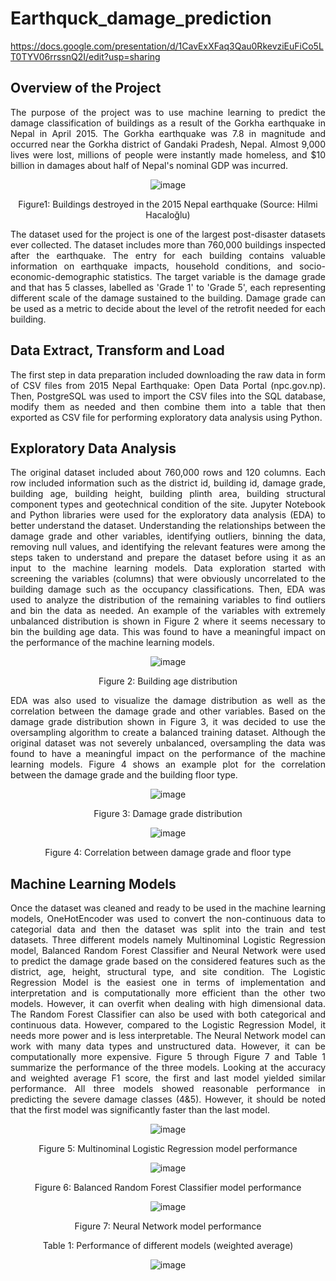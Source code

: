 # Earthquck_damage_prediction
https://docs.google.com/presentation/d/1CavExXFaq3Qau0RkevziEuFiCo5LT0TYV06rrssnQ2I/edit?usp=sharing
## Overview of the Project
<div align="justify">
The purpose of the project was to use machine learning to predict the damage classification of buildings as a result of the Gorkha earthquake in Nepal in April 2015. The Gorkha earthquake was 7.8 in magnitude and occurred near the Gorkha district of Gandaki Pradesh, Nepal. Almost 9,000 lives were lost, millions of people were instantly made homeless, and $10 billion in damages about half of Nepal's nominal GDP was incurred.


<div align="center">

![image](https://user-images.githubusercontent.com/103223944/188395209-6972ab81-017b-4f8a-8456-df3e2f2ab7c0.png)

Figure1: Buildings destroyed in the 2015 Nepal earthquake (Source: Hilmi Hacaloğlu)

<div align="justify">

The dataset used for the project is one of the largest post-disaster datasets ever collected. The dataset includes more than 760,000 buildings inspected after the earthquake. The entry for each building contains valuable information on earthquake impacts, household conditions, and socio-economic-demographic statistics. The target variable is the damage grade and that has 5 classes, labelled as 'Grade 1' to 'Grade 5', each representing different scale of the damage sustained to the building. Damage grade can be used as a metric to decide about the level of the retrofit needed for each building.

## Data Extract, Transform and Load 
The first step in data preparation included downloading the raw data in form of CSV files from 2015 Nepal Earthquake: Open Data Portal (npc.gov.np). Then, PostgreSQL was used to import the CSV files into the SQL database, modify them as needed and then combine them into a table that then exported as CSV file for performing exploratory data analysis using Python. 
## Exploratory Data Analysis
The original dataset included about 760,000 rows and 120 columns. Each row included information such as the district id, building id, damage grade, building age, building height, building plinth area, building structural component types and geotechnical condition of the site. 
Jupyter Notebook and Python libraries were used for the exploratory data analysis (EDA) to better understand the dataset. Understanding the relationships between the damage grade and other variables, identifying outliers, binning the data, removing null values, and identifying the relevant features were among the steps taken to understand and prepare the dataset before using it as an input to the machine learning models. 
Data exploration started with screening the variables (columns) that were obviously uncorrelated to the building damage such as the occupancy classifications. Then, EDA was used to analyze the distribution of the remaining variables to find outliers and bin the data as needed. An example of the variables with extremely unbalanced distribution is shown in Figure 2 where it seems necessary to bin the building age data. This was found to have a meaningful impact on the performance of the machine learning models. 

<div align="center">

![image](https://user-images.githubusercontent.com/103223944/188395949-6aae54b1-ef5f-453d-a30c-d2515589b8f7.png)

Figure 2: Building age distribution 

<div align="justify">
  
EDA was also used to visualize the damage distribution as well as the correlation between the damage grade and other variables. Based on the damage grade distribution shown in Figure 3, it was decided to use the oversampling algorithm to create a balanced training dataset. Although the original dataset was not severely unbalanced, oversampling the data was found to have a meaningful impact on the performance of the machine learning models. Figure 4 shows an example plot for the correlation between the damage grade and the building floor type.   
  
<div align="center">

![image](https://user-images.githubusercontent.com/103223944/188397741-4860dc84-79af-4b94-bd6f-7871c263d923.png)

Figure 3: Damage grade distribution   
  
![image](https://user-images.githubusercontent.com/103223944/188396298-890a9fa6-15be-43a8-86ad-b015e14d9f67.png)

Figure 4: Correlation between damage grade and floor type  

<div align="justify">

## Machine Learning Models
Once the dataset was cleaned and ready to be used in the machine learning models, OneHotEncoder was used to convert the non-continuous data to categorial data and then the dataset was split into the train and test datasets. Three different models namely Multinominal Logistic Regression model, Balanced Random Forest Classifier and Neural Network were used to predict the damage grade based on the considered features such as the district, age, height, structural type, and site condition. The Logistic Regression Model is the easiest one in terms of implementation and interpretation and is computationally more efficient than the other two models. However, it can overfit when dealing with high dimensional data. The Random Forest Classifier can also be used with both categorical and continuous data. However, compared to the Logistic Regression Model, it needs more power and is less interpretable. The Neural Network model can work with many data types and unstructured data. However, it can be computationally more expensive.
Figure 5 through Figure 7 and Table 1 summarize the performance of the three models.  Looking at the accuracy and weighted average F1 score, the first and last model yielded similar performance. All three models showed reasonable performance in predicting the severe damage classes (4&5). However, it should be noted that the first model was significantly faster than the last model. 

<div align="center">
  
![image](https://user-images.githubusercontent.com/103223944/188396709-319554d9-7b7d-4eb9-af5f-54adcf37ee25.png)
 
Figure 5: Multinominal Logistic Regression model performance

![image](https://user-images.githubusercontent.com/103223944/188396735-b357ad89-992b-4395-88a6-488ca264f7a8.png)
 
Figure 6: Balanced Random Forest Classifier model performance

![image](https://user-images.githubusercontent.com/103223944/188494670-a5796e97-25e1-4021-beb9-acf314c8f0b4.png)
  
Figure 7: Neural Network model performance

Table 1: Performance of different models (weighted average)

![image](https://user-images.githubusercontent.com/103223944/189569401-e6319b46-d0cb-4f5a-9a0e-c32f22c2b1f4.png)
  

